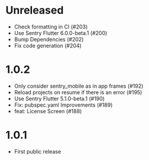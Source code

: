 # Unreleased

* Check formatting in CI (#203)
* Use Sentry Flutter 6.0.0-beta.1 (#200)
* Bump Dependencies (#202)
* Fix code generation (#204)

# 1.0.2

* Only consider sentry_mobile as in app frames (#192) 
* Reload projects on resume if there is an error (#195)
* Use Sentry Flutter 5.1.0-beta.1 (#190)
* Fix: pubspec.yaml Improvements (#189)
* feat: License Screen (#188)

# 1.0.1

* First public release
